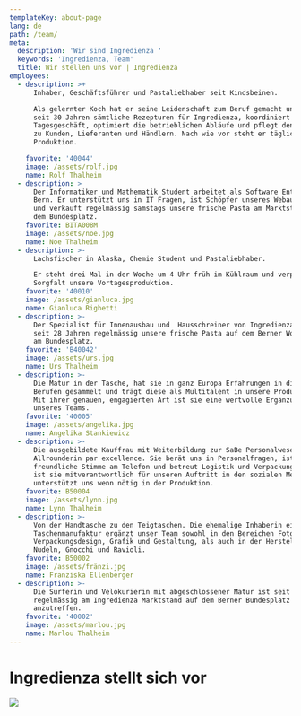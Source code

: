 ```yaml
---
templateKey: about-page
lang: de
path: /team/
meta:
  description: 'Wir sind Ingredienza '
  keywords: 'Ingredienza, Team'
  title: Wir stellen uns vor | Ingredienza
employees:
  - description: >+
      Inhaber, Geschäftsführer und Pastaliebhaber seit Kindsbeinen.

      Als gelernter Koch hat er seine Leidenschaft zum Beruf gemacht und kreiert
      seit 30 Jahren sämtliche Rezepturen für Ingredienza, koordiniert das
      Tagesgeschäft, optimiert die betrieblichen Abläufe und pflegt den Kontakt
      zu Kunden, Lieferanten und Händlern. Nach wie vor steht er täglich in der
      Produktion.

    favorite: '40044'
    image: /assets/rolf.jpg
    name: Rolf Thalheim
  - description: >
      Der Informatiker und Mathematik Student arbeitet als Software Entwickler an der Uni
      Bern. Er unterstützt uns in IT Fragen, ist Schöpfer unseres Webauftritts
      und verkauft regelmässig samstags unsere frische Pasta am Marktstand auf
      dem Bundesplatz.
    favorite: BITA008M
    image: /assets/noe.jpg
    name: Noe Thalheim
  - description: >-
      Lachsfischer in Alaska, Chemie Student und Pastaliebhaber.

      Er steht drei Mal in der Woche um 4 Uhr früh im Kühlraum und verpackt mit
      Sorgfalt unsere Vortagesproduktion.
    favorite: '40010'
    image: /assets/gianluca.jpg
    name: Gianluca Righetti
  - description: >-
      Der Spezialist für Innenausbau und  Hausschreiner von Ingredienza verkauft
      seit 28 Jahren regelmässig unsere frische Pasta auf dem Berner Wochenmarkt
      am Bundesplatz.
    favorite: 'B40042'
    image: /assets/urs.jpg
    name: Urs Thalheim
  - description: >-
      Die Matur in der Tasche, hat sie in ganz Europa Erfahrungen in diversen
      Berufen gesammelt und trägt diese als Multitalent in unsere Produktion.
      Mit ihrer genauen, engagierten Art ist sie eine wertvolle Ergänzung
      unseres Teams.
    favorite: '40005'
    image: /assets/angelika.jpg
    name: Angelika Stankiewicz
  - description: >-
      Die ausgebildete Kauffrau mit Weiterbildung zur SaBe Personalwesen ist die
      Allrounderin par excellence. Sie berät uns in Personalfragen, ist die
      freundliche Stimme am Telefon und betreut Logistik und Verpackung. Zudem
      ist sie mitverantwortlich für unseren Auftritt in den sozialen Medien und
      unterstützt uns wenn nötig in der Produktion.
    favorite: B50004
    image: /assets/lynn.jpg
    name: Lynn Thalheim
  - description: >-
      Von der Handtasche zu den Teigtaschen. Die ehemalige Inhaberin einer
      Taschenmanufaktur ergänzt unser Team sowohl in den Bereichen Fotografie,
      Verpackungsdesign, Grafik und Gestaltung, als auch in der Herstellung von
      Nudeln, Gnocchi und Ravioli. 
    favorite: B50002
    image: /assets/fränzi.jpg
    name: Franziska Ellenberger
  - description: >-
      Die Surferin und Velokurierin mit abgeschlossener Matur ist seit 3 Jahren
      regelmässig am Ingredienza Marktstand auf dem Berner Bundesplatz
      anzutreffen.
    favorite: '40002'
    image: /assets/marlou.jpg
    name: Marlou Thalheim
---
```

# **Ingredienza stellt sich vor**

![](/assets/gruppenbild-ingredienza.jpg)
